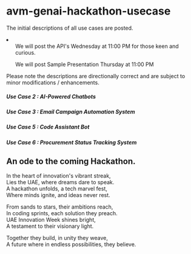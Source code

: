 # avm-genai-hackathon-usecase
The initial descriptions of all use cases are posted.
<li>
<ul>We will post the API's Wednesday at 11:00 PM for those keen and curious.</ul>
<ul>We will post Sample Presentation Thursday at 11:00 PM</ul>
</li>

Please note the descriptions are directionally correct and are subject to minor modifications / enhancements.

##### Use Case 2 : AI-Powered Chatbots
##### Use Case 3 : Email Campaign Automation System
##### Use Case 5 : Code Assistant Bot
##### Use Case 6 : Procurement Status Tracking System







## An ode to the coming Hackathon.
In the heart of innovation's vibrant streak,</br>
Lies the UAE, where dreams dare to speak.</br>
A hackathon unfolds, a tech marvel fest,</br>
Where minds ignite, and ideas never rest.</br>

From sands to stars, their ambitions reach,</br>
In coding sprints, each solution they preach.</br>
UAE Innovation Week shines bright,</br>
A testament to their visionary light.</br>

Together they build, in unity they weave,</br>
A future where in endless possibilities, they believe.</br>
